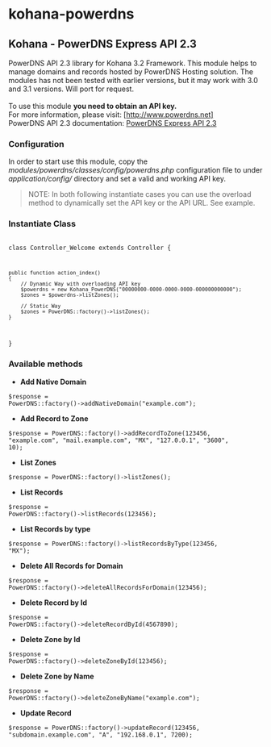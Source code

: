 kohana-powerdns
===============

## Kohana - PowerDNS Express API 2.3

PowerDNS API 2.3 library for Kohana 3.2 Framework. This module helps to manage domains and records hosted by PowerDNS Hosting solution. The modules has not been tested with earlier versions, but it may work with 3.0 and 3.1 versions. Will port for request.</br></br>
To use this module **you need to obtain an API key.**</br>
For more information, please visit: [http://www.powerdns.net]</br>
PowerDNS API 2.3 documentation: [PowerDNS Express API 2.3] 

### Configuration

In order to start use this module, copy the *modules/powerdns/classes/config/powerdns.php* configuration file to under *application/config/* directory and set a valid and working API key.

> NOTE: In both following instantiate cases you can use the overload method to dynamically set the API key or the API URL. See example.

### Instantiate Class

<code>
<?php defined(\'SYSPATH\') or die(\'No direct script access.\');

class Controller_Welcome extends Controller {

	public function action_index()
	{
		// Dynamic Way with overloading API key
		$powerdns = new Kohana_PowerDNS("00000000-0000-0000-0000-000000000000");
		$zones = $powerdns->listZones();
	
		// Static Way
		$zones = PowerDNS::factory()->listZones();
	}

}
</code>
### Available methods

  - **Add Native Domain**
  
<code>$response = PowerDNS::factory()->addNativeDomain("example.com");</code>

  - **Add Record to Zone**
  
<code>$response = PowerDNS::factory()->addRecordToZone(123456, "example.com", "mail.example.com", "MX", "127.0.0.1", "3600", 10);</code>

  - **List Zones**
  
<code>$response = PowerDNS::factory()->listZones();</code>

  - **List Records**
  
<code>$response = PowerDNS::factory()->listRecords(123456);</code>

  - **List Records by type**
  
<code>$response = PowerDNS::factory()->listRecordsByType(123456, "MX");</code>

  - **Delete All Records for Domain**
  
<code>$response = PowerDNS::factory()->deleteAllRecordsForDomain(123456);</code>

  - **Delete Record by Id**
  
<code>$response = PowerDNS::factory()->deleteRecordById(4567890);</code>

  - **Delete Zone by Id**
  
<code>$response = PowerDNS::factory()->deleteZoneById(123456);</code>

  - **Delete Zone by Name**
  
<code>$response = PowerDNS::factory()->deleteZoneByName("example.com");</code>

  - **Update Record**
  
<code>$response = PowerDNS::factory()->updateRecord(123456, "subdomain.example.com", "A", "192.168.0.1", 7200);</code>


  [http://www.powerdns.net]: http://www.powerdns.net
  [PowerDNS Express API 2.3]: https://www.powerdns.net/inc/pdf/PowerDNS%20Express%20API%202.3.pdf
